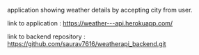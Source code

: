 application showing weather details by accepting city from user.

link to application : https://weather---api.herokuapp.com/

link to backend repository : https://github.com/saurav7616/weatherapi_backend.git
